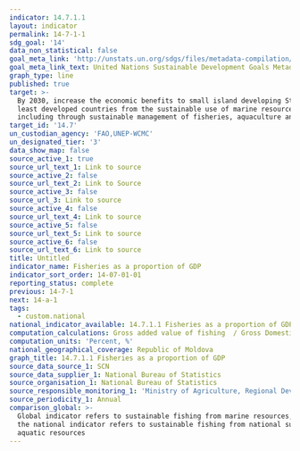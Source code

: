 ```yaml
---
indicator: 14.7.1.1
layout: indicator
permalink: 14-7-1-1
sdg_goal: '14'
data_non_statistical: false
goal_meta_link: 'http://unstats.un.org/sdgs/files/metadata-compilation/Metadata-Goal-14.pdf'
goal_meta_link_text: United Nations Sustainable Development Goals Metadata (pdf 288kB)
graph_type: line
published: true
target: >-
  By 2030, increase the economic benefits to small island developing States and
  least developed countries from the sustainable use of marine resources,
  including through sustainable management of fisheries, aquaculture and tourism
target_id: '14.7'
un_custodian_agency: 'FAO,UNEP-WCMC'
un_designated_tier: '3'
data_show_map: false
source_active_1: true
source_url_text_1: Link to source
source_active_2: false
source_url_text_2: Link to Source
source_active_3: false
source_url_3: Link to source
source_active_4: false
source_url_text_4: Link to source
source_active_5: false
source_url_text_5: Link to source
source_active_6: false
source_url_text_6: Link to source
title: Untitled
indicator_name: Fisheries as a proportion of GDP
indicator_sort_order: 14-07-01-01
reporting_status: complete
previous: 14-7-1
next: 14-a-1
tags:
  - custom.national
national_indicator_available: 14.7.1.1 Fisheries as a proportion of GDP
computation_calculations: Gross added value of fishing  / Gross Domestic Product *100.
computation_units: 'Percent, %'
national_geographical_coverage: Republic of Moldova
graph_title: 14.7.1.1 Fisheries as a proportion of GDP
source_data_source_1: SCN
source_data_supplier_1: National Bureau of Statistics
source_organisation_1: National Bureau of Statistics
source_responsible_monitoring_1: 'Ministry of Agriculture, Regional Development and Environment'
source_periodicity_1: Annual
comparison_global: >-
  Global indicator refers to sustainable fishing from marine resources, while
  the national indicator refers to sustainable fishing from national surface
  aquatic resources
---
```

